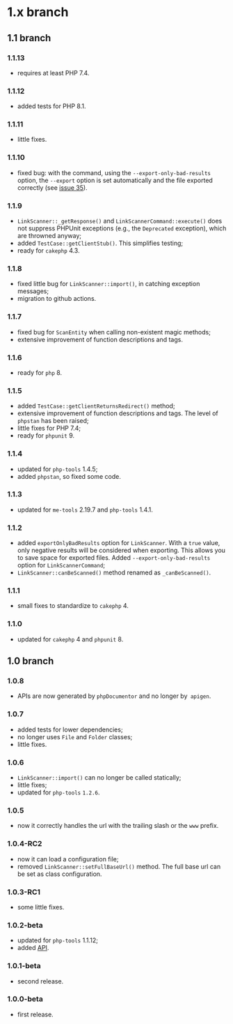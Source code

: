 # 1.x branch
## 1.1 branch
### 1.1.13
* requires at least PHP 7.4.

### 1.1.12
* added tests for PHP 8.1.

### 1.1.11
* little fixes.

### 1.1.10
* fixed bug: with the command, using the `--export-only-bad-results` option, the
    `--export` option is set automatically and the file exported correctly (see
    [issue 35](https://github.com/mirko-pagliai/cakephp-link-scanner/issues/35)).

### 1.1.9
* `LinkScanner::_getResponse()` and `LinkScannerCommand::execute()` does not
    suppress PHPUnit exceptions (e.g., the `Deprecated` exception), which are
    throwned anyway;
* added `TestCase::getClientStub()`. This simplifies testing;
* ready for `cakephp` 4.3.

### 1.1.8
* fixed little bug for `LinkScanner::import()`, in catching exception messages;
* migration to github actions.

### 1.1.7
* fixed bug for `ScanEntity` when calling non-existent magic methods;
* extensive improvement of function descriptions and tags.

### 1.1.6
* ready for `php` 8.

### 1.1.5
* added `TestCase::getClientReturnsRedirect()` method;
* extensive improvement of function descriptions and tags. The level of `phpstan`
    has been raised;
* little fixes for PHP 7.4;
* ready for `phpunit` 9.

### 1.1.4
* updated for `php-tools` 1.4.5;
* added `phpstan`, so fixed some code.

### 1.1.3
* updated for `me-tools` 2.19.7 and `php-tools` 1.4.1.

### 1.1.2
* added `exportOnlyBadResults` option for `LinkScanner`. With a `true` value,
    only negative results will be considered when exporting. This allows you to
    save space for exported files. Added `--export-only-bad-results` option for
    `LinkScannerCommand`;
* `LinkScanner::canBeScanned()` method renamed as `_canBeScanned()`.

### 1.1.1
* small fixes to standardize to `cakephp` 4.

### 1.1.0
* updated for `cakephp` 4 and `phpunit` 8.

## 1.0 branch
### 1.0.8
* APIs are now generated by `phpDocumentor` and no longer by` apigen`.

### 1.0.7
* added tests for lower dependencies;
* no longer uses `File` and `Folder` classes;
* little fixes.

### 1.0.6
* `LinkScanner::import()` can no longer be called statically;
* little fixes;
* updated for `php-tools` `1.2.6`.

### 1.0.5
* now it correctly handles the url with the trailing slash or the `www` prefix.

### 1.0.4-RC2
* now it can load a configuration file;
* removed `LinkScanner::setFullBaseUrl()` method. The full base url can be set
    as class configuration.

### 1.0.3-RC1
* some little fixes.

### 1.0.2-beta
* updated for `php-tools` 1.1.12;
* added [API](//mirko-pagliai.github.io/cakephp-link-scanner).

### 1.0.1-beta
* second release.

### 1.0.0-beta
* first release.
